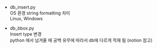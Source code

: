 - db_insert.py  
  OS 환경 string formatting 차이  
  Linux, Windows  
  

- db_bbox.py  
  Insert type 변경  
  python 에서 넘겨줄 때 공백 유무에 따라서 db에 다르게 적재 됨 (notion 참고)